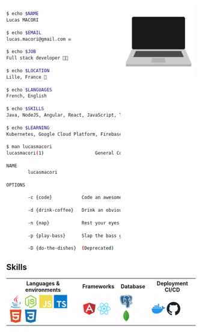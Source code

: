 <img align="right" height="200" src="https://raw.githubusercontent.com/lucasmacori/lucasmacori/main/assets/computer.gif" />

```bash
$ echo $NAME
Lucas MACORI

$ echo $EMAIL
lucas.macori@gmail.com ✉️

$ echo $JOB
Full stack developer 👨‍💻

$ echo $LOCATION
Lille, France 🥐

$ echo $LANGUAGES
French, English 

$ echo $SKILLS
Java, NodeJS, Angular, React, JavaScript, TypeScript, HTML5, CSS3, Docker

$ echo $LEARNING
Kubernetes, Google Cloud Platform, Firebase

$ man lucasmacori
lucasmacori(1)                   General Commands Manual                   lucasmacori(1)

NAME
        lucasmacori

OPTIONS

        -c {code}           Code an awesome app

        -d {drink-coffee}   Drink an obviously overpriced coffee and call it "breakfast"

        -n {nap}            Rest your eyes just a tiny bit

        -p {play-bass}      Slap the bass guitar

        -D {do-the-dishes}  (Deprecated)
```

## Skills
<table>
    <tr>
        <th>Languages & environments</th>
        <th>Frameworks</th>
        <th>Database</th>
        <th>Deployment CI/CD</th>
    </tr>
    <tr>
        <td align="left">
            <img src="https://raw.githubusercontent.com/lucasmacori/lucasmacori/main/assets/java-logo.svg" width="36" height="36" title="Java" alt="Java" />
        <img src="https://raw.githubusercontent.com/lucasmacori/lucasmacori/main/assets/nodejs-logo.svg" width="36" height="36" title="Node.js" alt="Nodejs" />
            <img src="https://raw.githubusercontent.com/lucasmacori/lucasmacori/main/assets/js-logo.svg" width="36" height="36" title="JavaScript" alt="JavaScript" />
            <img src="https://raw.githubusercontent.com/lucasmacori/lucasmacori/main/assets/ts-logo.svg" width="36" height="36" title="TypeScript" alt="TypeScript" />
            <img src="https://raw.githubusercontent.com/lucasmacori/lucasmacori/main/assets/html5-logo.svg" width="36" height="36" title="HTML5" alt="HTML5" />
            <img src="https://raw.githubusercontent.com/lucasmacori/lucasmacori/main/assets/css3-logo.svg" width="36" height="36" title="CSS3" alt="CSS3" />
        </td>
        <td align="left">
            <img src="https://raw.githubusercontent.com/lucasmacori/lucasmacori/main/assets/angular-logo.svg" width="36" height="36" title="Angular" alt="Angular" />
    <img src="https://raw.githubusercontent.com/lucasmacori/lucasmacori/main/assets/react-logo.svg" width="36" height="36" title="React" alt="React" />
        </td>
        <td>
            <img src="https://raw.githubusercontent.com/lucasmacori/lucasmacori/main/assets/psql-logo.svg" width="36" height="36" title="PostgreSQL" alt="PostgreSQL" />
            <img src="https://raw.githubusercontent.com/lucasmacori/lucasmacori/main/assets/mongodb-logo.svg" width="36" height="36" title="MongoDB" alt="MongoDB" />
        </td>
        <td>
            <img src="https://raw.githubusercontent.com/lucasmacori/lucasmacori/main/assets/docker-logo.svg" width="36" height="36" title="Docker" alt="Docker" />
            <img src="https://raw.githubusercontent.com/lucasmacori/lucasmacori/main/assets/github-logo.svg" width="36" height="36" title="Github and GitHub Actions" alt="GitHub and Github Actions" />
        </td>
    </tr>
</table>
<p align="left">




</p>

<!-- todo add the latest articles -->
